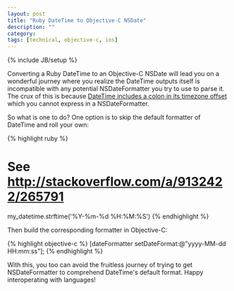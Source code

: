 ```yaml
---
layout: post
title: "Ruby DateTime to Objective-C NSDate"
description: ""
category: 
tags: [technical, objective-c, ios]
---
```

{% include JB/setup %}

Converting a Ruby DateTime to an Objective-C NSDate will lead you on a wonderful journey where you realize the DateTime outputs itself is incompatible with any potential NSDateFormatter you try to use to parse it. The crux of this is because [DateTime includes a colon in its timezone offset][1] which you cannot express in a NSDateFormatter.

So what is one to do? One option is to skip the default formatter of DateTime and roll your own:

{% highlight ruby %}
# See http://stackoverflow.com/a/9132422/265791
my_datetime.strftime('%Y-%m-%d %H:%M:%S')
{% endhighlight %}

Then build the corresponding formatter in Objective-C:

{% highlight objective-c %}
[dateFormatter setDateFormat:@"yyyy-MM-dd HH:mm:ss"];
{% endhighlight %}

With this, you too can avoid the fruitless journey of trying to get NSDateFormatter to comprehend DateTime's default format. Happy interoperating with languages!

[1]: http://stackoverflow.com/a/7115343/265791
